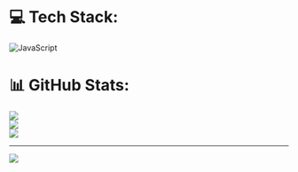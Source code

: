 
# 💻 Tech Stack:
![JavaScript](https://img.shields.io/badge/javascript-%23323330.svg?style=for-the-badge&logo=javascript&logoColor=%23F7DF1E)
# 📊 GitHub Stats:
![](https://github-readme-stats.vercel.app/api?username=amolthakare&theme=tokyonight&hide_border=false&include_all_commits=true&count_private=true)<br/>
![](https://github-readme-streak-stats.herokuapp.com/?user=amolthakare&theme=tokyonight&hide_border=false)<br/>
![](https://github-readme-stats.vercel.app/api/top-langs/?username=amolthakare&theme=tokyonight&hide_border=false&include_all_commits=true&count_private=true&layout=compact)

---
[![](https://visitcount.itsvg.in/api?id=amolthakare&icon=0&color=0)](https://visitcount.itsvg.in)

<!-- Proudly created with GPRM ( https://gprm.itsvg.in ) -->
